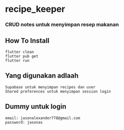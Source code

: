 # recipe_keeper
### CRUD notes untuk menyimpan resep makanan

## How To Install
```
flutter clean
flutter pub get
flutter run
```

## Yang digunakan adlaah
```
Supabase untuk menyimpan recipes dan user
Shared preferences untuk menyimpan session login
```

## Dummy untuk login

```
email: jasonalexander778@gmail.com
password: jasonas
```

